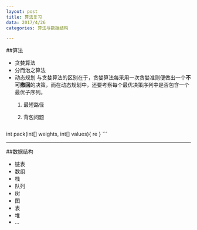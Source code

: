 ```yaml
---
layout: post
title: 算法复习
data: 2017/4/26 
categories: 算法与数据结构

---
```


##算法

- 贪婪算法
- 分而治之算法
- 动态规划
与贪婪算法的区别在于，贪婪算法每采用一次贪婪准则便做出一个**不可撤回**的决策，而在动态规划中，还要考察每个最优决策序列中是否包含一个最优子序列。
	1. 最短路径
	
	2. 背包问题
	```
int pack(int[] weights, int[] values){
			re 
}
	```
		


---


##数据结构


- 链表
- 数组
- 栈
- 队列
- 树
- 图
- 表
- 堆
- ...